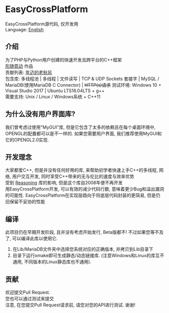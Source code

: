 # EasyCrossPlatform
EasyCrossPlatform源代码, 仅开发用<br />
Language: <a href="README.md">English</a>
## 介绍
为了PHP与Python用户创建的快速开发且跨平台的C++框架<br />
<a href="http://www.xsyds.cn/" target="_blank">形随意动</a> 作品<br />
贡献列表: <a href="https://github.com/ToiletCommander">年迈的老秋风</a><br />
包含库: 多线程池 | 多线程 | 文件读写 | TCP & UDP Sockets 套接字 | MySQL / MariaDB(使用MariaDB C Connector) | <strike>HTTP(s)请求</strike>
测试环境: Windows 10 + Visual Studio 2017 | Ubuntu LTS16.04LTS + g++<br />
需要支持: Unix / Linux / Windows系统 + C++11
## 为什么没有用户界面库?
我们曾考虑过使用"MyGUI"库, 但是它包含了太多的依赖且在每个桌面环境中, OPENGL的配置都可以是不一样的. 如果您需要用户界面, 我们推荐使用MyGUI和它的OPENGL2.0实现.
## 开发理念
大家都爱C++, 但是并没有任何好用的库, 来帮助初学者快速上手C++的多线程, 网络, 用户交互开发, 同时享受C++带来的无与伦比的速度与效率优势<br />
受到 <a href="http://reasoning.biz" target="_blank">Reasoning</a> 库的影响, 但是这个库自2008年便不再开发<br />
用EasyCrossPlatform开发, 可以有效的减少代码行数, 意味着更少Bug和溢出漏洞的可能性. EasyCrossPlatform在实现层趋向于将底层代码封装的更简易, 但是仍旧保留不妥协的性能
## 编译
此项目仍在早期开发阶段, 且并没有考虑开始发行, Beta版都不! 不过如果您等不及了, 可以编译此库以使用它.<br />
1) 在Lib/MariaDB文件夹中选择您系统对应的正确版本, 并拷贝到Lib目录下
2) 目录下运行xmake即可生成静态/动态链接库. (注意Windows和Linux的库互不通用, 不同版本的Linux静态库也不通用).
## 贡献
欢迎提交Pull Request. <br />
您也可以通过测试来提交 <br />
注意, 在您提交Pull Request请求前, 请您对您的API进行测试. 谢谢!